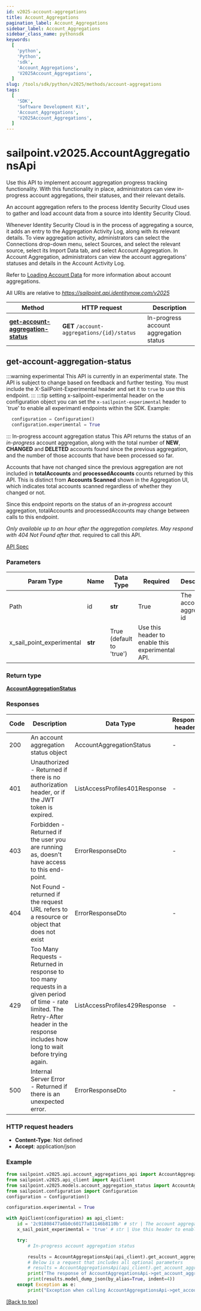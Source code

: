 ```yaml
---
id: v2025-account-aggregations
title: Account_Aggregations
pagination_label: Account_Aggregations
sidebar_label: Account_Aggregations
sidebar_class_name: pythonsdk
keywords:
  [
    'python',
    'Python',
    'sdk',
    'Account_Aggregations',
    'V2025Account_Aggregations',
  ]
slug: /tools/sdk/python/v2025/methods/account-aggregations
tags:
  [
    'SDK',
    'Software Development Kit',
    'Account_Aggregations',
    'V2025Account_Aggregations',
  ]
---
```


# sailpoint.v2025.AccountAggregationsApi

Use this API to implement account aggregation progress tracking functionality. With this functionality in place, administrators can view in-progress account aggregations, their statuses, and their relevant details.

An account aggregation refers to the process Identity Security Cloud uses to gather and load account data from a source into Identity Security Cloud.

Whenever Identity Security Cloud is in the process of aggregating a source, it adds an entry to the Aggregation Activity Log, along with its relevant details. To view aggregation activity, administrators can select the Connections drop-down menu, select Sources, and select the relevant source, select its Import Data tab, and select Account Aggregation. In Account Aggregation, administrators can view the account aggregations&#39; statuses and details in the Account Activity Log.

Refer to [Loading Account Data](https://documentation.sailpoint.com/saas/help/accounts/loading_data.html) for more information about account aggregations.

All URIs are relative to *https://sailpoint.api.identitynow.com/v2025*

| Method | HTTP request | Description |
| --- | --- | --- |
| [**get-account-aggregation-status**](#get-account-aggregation-status) | **GET** `/account-aggregations/{id}/status` | In-progress account aggregation status |

## get-account-aggregation-status

:::warning experimental This API is currently in an experimental state. The API is subject to change based on feedback and further testing. You must include the X-SailPoint-Experimental header and set it to `true` to use this endpoint. ::: :::tip setting x-sailpoint-experimental header on the configuration object you can set the `x-sailpoint-experimental` header to `true' to enable all experimantl endpoints within the SDK. Example:

```python
  configuration = Configuration()
  configuration.experimental = True
```

::: In-progress account aggregation status This API returns the status of an _in-progress_ account aggregation, along with the total number of **NEW**, **CHANGED** and **DELETED** accounts found since the previous aggregation, and the number of those accounts that have been processed so far.

Accounts that have not changed since the previous aggregation are not included in **totalAccounts** and **processedAccounts** counts returned by this API. This is distinct from **Accounts Scanned** shown in the Aggregation UI, which indicates total accounts scanned regardless of whether they changed or not.

Since this endpoint reports on the status of an _in-progress_ account aggregation, totalAccounts and processedAccounts may change between calls to this endpoint.

*Only available up to an hour after the aggregation completes. May respond with *404 Not Found* after that.* required to call this API.

[API Spec](https://developer.sailpoint.com/docs/api/v2025/get-account-aggregation-status)

### Parameters

| Param Type | Name | Data Type | Required | Description |
| --- | --- | --- | --- | --- |
| Path | id | **str** | True | The account aggregation id |
| x_sail_point_experimental | **str** | True (default to 'true') | Use this header to enable this experimental API. |

### Return type

[**AccountAggregationStatus**](../models/account-aggregation-status)

### Responses

| Code | Description | Data Type | Response headers |
| --- | --- | --- | --- |
| 200 | An account aggregation status object | AccountAggregationStatus | - |
| 401 | Unauthorized - Returned if there is no authorization header, or if the JWT token is expired. | ListAccessProfiles401Response | - |
| 403 | Forbidden - Returned if the user you are running as, doesn&#39;t have access to this end-point. | ErrorResponseDto | - |
| 404 | Not Found - returned if the request URL refers to a resource or object that does not exist | ErrorResponseDto | - |
| 429 | Too Many Requests - Returned in response to too many requests in a given period of time - rate limited. The Retry-After header in the response includes how long to wait before trying again. | ListAccessProfiles429Response | - |
| 500 | Internal Server Error - Returned if there is an unexpected error. | ErrorResponseDto | - |

### HTTP request headers

- **Content-Type**: Not defined
- **Accept**: application/json

### Example

```python
from sailpoint.v2025.api.account_aggregations_api import AccountAggregationsApi
from sailpoint.v2025.api_client import ApiClient
from sailpoint.v2025.models.account_aggregation_status import AccountAggregationStatus
from sailpoint.configuration import Configuration
configuration = Configuration()

configuration.experimental = True

with ApiClient(configuration) as api_client:
    id = '2c91808477a6b0c60177a81146b8110b' # str | The account aggregation id # str | The account aggregation id
    x_sail_point_experimental = 'true' # str | Use this header to enable this experimental API. (default to 'true') # str | Use this header to enable this experimental API. (default to 'true')

    try:
        # In-progress account aggregation status

        results = AccountAggregationsApi(api_client).get_account_aggregation_status(id=id, x_sail_point_experimental=x_sail_point_experimental)
        # Below is a request that includes all optional parameters
        # results = AccountAggregationsApi(api_client).get_account_aggregation_status(id, x_sail_point_experimental)
        print("The response of AccountAggregationsApi->get_account_aggregation_status:\n")
        print(results.model_dump_json(by_alias=True, indent=4))
    except Exception as e:
        print("Exception when calling AccountAggregationsApi->get_account_aggregation_status: %s\n" % e)
```

[[Back to top]](#)
